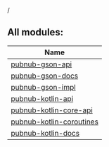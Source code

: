 /

## All modules:

| Name |
|---|
| [pubnub-gson-api](pubnub-gson/pubnub-gson-api/index.md) |  |
| [pubnub-gson-docs](pubnub-gson/pubnub-gson-docs/index.md) |  |
| [pubnub-gson-impl](pubnub-gson/pubnub-gson-impl/index.md) |  |
| [pubnub-kotlin-api](pubnub-kotlin/pubnub-kotlin-api/index.md) |  |
| [pubnub-kotlin-core-api](pubnub-kotlin/pubnub-kotlin-core-api/index.md) |  |
| [pubnub-kotlin-coroutines](pubnub-kotlin/pubnub-kotlin-coroutines/index.md) |  |
| [pubnub-kotlin-docs](pubnub-kotlin/pubnub-kotlin-docs/index.md) |  |